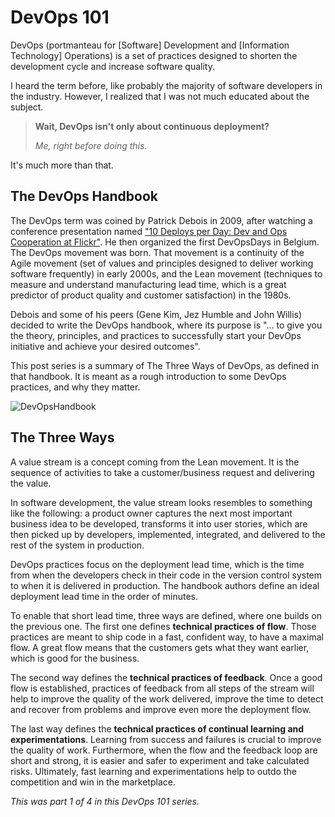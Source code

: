 # DevOps 101

DevOps (portmanteau for [Software] Development and [Information
Technology] Operations) is a set of practices designed to shorten the
development cycle and increase software quality.

I heard the term before, like probably the majority of software
developers in the industry. However, I realized that I was not much
educated about the subject.

> **Wait, DevOps isn't only about continuous deployment?**
>
> *Me, right before doing this.*

It's much more than that.

## The DevOps Handbook

The DevOps term was coined by Patrick Debois in 2009, after watching a
conference presentation named ["10 Deploys per Day: Dev and Ops
Cooperation at Flickr"](https://www.youtube.com/watch?v=LdOe18KhtT4).
He then organized the first DevOpsDays in
Belgium. The DevOps movement was born. That movement is a continuity of
the Agile movement (set of values and principles designed to deliver
working software frequently) in early 2000s, and the Lean movement
(techniques to measure and understand manufacturing lead time, which is
a great predictor of product quality and customer satisfaction) in the
1980s.

Debois and some of his peers (Gene Kim, Jez Humble and John Willis)
decided to write the DevOps handbook, where its purpose is "... to give
you the theory, principles, and practices to successfully start your
DevOps initiative and achieve your desired outcomes".

This post series is a summary of The Three Ways of DevOps,
as defined in that handbook. It is meant as a rough introduction to
some DevOps practices, and why they matter.

![DevOpsHandbook](https://images-na.ssl-images-amazon.com/images/I/81B4f4soNAL.jpg)

## The Three Ways

A value stream is a concept coming from the Lean movement. It is the
sequence of activities to take a customer/business
request and delivering the value.

In software development, the value stream looks resembles to something
like the following:
a product owner captures the next most important business idea to
be developed, transforms it into user stories, which are then picked up
by developers, implemented, integrated, and delivered to the rest of
the system in production.

DevOps practices focus on the deployment lead time, which is the time
from when the developers check in their code in the version control
system to when it is delivered in
production. The handbook authors define an ideal deployment lead time
in the order of minutes.

To enable that short lead time, three ways are defined, where
one builds on the previous one. The first one defines **technical
practices of flow**. Those practices are meant to ship code in a fast,
confident way, to have a maximal flow. A great flow means
that the customers gets what they want earlier, which is good for the
business.

The second way defines the **technical practices of feedback**. Once a
good flow is established, practices of feedback from all steps of the
stream will help to improve the quality of the work delivered, improve
the time to detect and recover from problems and improve even more the
deployment flow.

The last way defines the **technical practices of continual learning
and experimentations**. Learning from success and failures is crucial
to improve the quality of work. Furthermore, when the flow and the
feedback loop are short and strong, it is easier and safer to
experiment and take calculated risks. Ultimately, fast learning
and experimentations help to outdo the competition and win in the
marketplace.

*This was part 1 of 4 in this DevOps 101 series.*